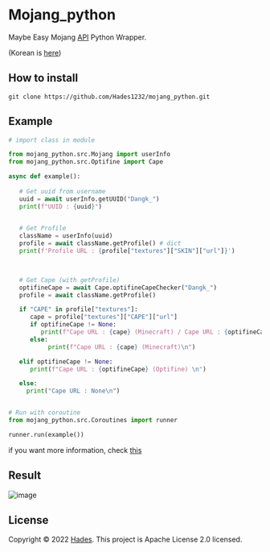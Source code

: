 # Mojang_python
Maybe Easy Mojang [API](https://mojang-api-docs.netlify.app/index.html) Python Wrapper.</br>


(Korean is [here](https://github.com/Hades1232/mojang_python/blob/master/README.ko.md))

## How to install

```
git clone https://github.com/Hades1232/mojang_python.git 
```


## Example

```py
# import class in module

from mojang_python.src.Mojang import userInfo
from mojang_python.src.Optifine import Cape

async def example():
   
   # Get uuid from username
   uuid = await userInfo.getUUID("Dangk_")
   print(f"UUID : {uuid}")

   
   # Get Profile
   className = userInfo(uuid)
   profile = await className.getProfile() # dict
   print(f'Profile URL : {profile["textures"]["SKIN"]["url"]}')


   
   # Get Cape (with getProfile)
   optifineCape = await Cape.optifineCapeChecker("Dangk_")
   profile = await className.getProfile()

   if "CAPE" in profile["textures"]:
      cape = profile["textures"]["CAPE"]["url"]
      if optifineCape != None:
         print(f"Cape URL : {cape} (Minecraft) / Cape URL : {optifineCape} (Optifine)\n")
      else:
           print(f"Cape URL : {cape} (Minecraft)\n")

   elif optifineCape != None:
      print(f"Cape URL : {optifineCape} (Optifine) \n")

   else:
     print("Cape URL : None\n")


# Run with coroutine
from mojang_python.src.Coroutines import runner

runner.run(example())


```

if you want more information, check [this](https://github.com/Hades1232/mojang_python/blob/master/example.py)

## Result 

![image](https://user-images.githubusercontent.com/80930383/157031084-450b1f0a-9232-4200-bdd3-1f3ceb42c711.png)


    
## License

Copyright © 2022 [Hades](https://github.com/Hades1232).
This project is Apache License 2.0 licensed.




